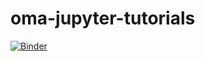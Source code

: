 # oma-jupyter-tutorials

[![Binder](https://mybinder.org/badge_logo.svg)](https://mybinder.org/v2/gh/KarajanResearch/oma-jupyter-tutorials/master)

